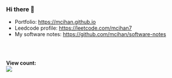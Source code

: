 ### Hi there 👋

- Portfolio: https://mcihan.github.io
- Leedcode profile: https://leetcode.com/mcihan7
- My software notes: https://github.com/mcihan/software-notes



<br/>
<br/>

<b>View count: </b> <br/>
<img src="https://profile-counter.glitch.me/mcihan/count.svg" />


<!--
**mcihan/mcihan** is a ✨ _special_ ✨ repository because its `README.md` (this file) appears on your GitHub profile.

Here are some ideas to get you started:

- 🔭 I’m currently working on ...
- 🌱 I’m currently learning ...
- 👯 I’m looking to collaborate on ...
- 🤔 I’m looking for help with ...
- 💬 Ask me about ...
- 📫 How to reach me: ...
- 😄 Pronouns: ...
- ⚡ Fun fact: ...
-->
